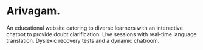 # Arivagam.
An educational website catering to diverse learners with an interactive chatbot to provide doubt clarification. Live sessions with real-time language translation. Dyslexic recovery tests and a dynamic chatroom.
